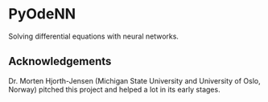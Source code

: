 # PyOdeNN
Solving differential equations with neural networks.

## Acknowledgements
Dr. Morten Hjorth-Jensen (Michigan State University and University of Oslo, Norway) pitched this project and helped a lot in its early stages. 
